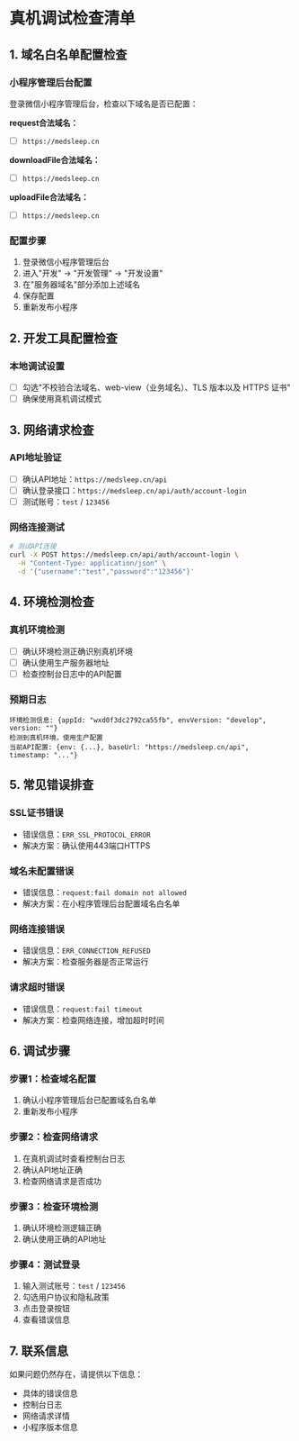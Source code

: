# 真机调试检查清单

## 1. 域名白名单配置检查

### 小程序管理后台配置
登录微信小程序管理后台，检查以下域名是否已配置：

**request合法域名：**
- [ ] `https://medsleep.cn`

**downloadFile合法域名：**
- [ ] `https://medsleep.cn`

**uploadFile合法域名：**
- [ ] `https://medsleep.cn`

### 配置步骤
1. 登录微信小程序管理后台
2. 进入"开发" -> "开发管理" -> "开发设置"
3. 在"服务器域名"部分添加上述域名
4. 保存配置
5. 重新发布小程序

## 2. 开发工具配置检查

### 本地调试设置
- [ ] 勾选"不校验合法域名、web-view（业务域名）、TLS 版本以及 HTTPS 证书"
- [ ] 确保使用真机调试模式

## 3. 网络请求检查

### API地址验证
- [ ] 确认API地址：`https://medsleep.cn/api`
- [ ] 确认登录接口：`https://medsleep.cn/api/auth/account-login`
- [ ] 测试账号：`test` / `123456`

### 网络连接测试
```bash
# 测试API连接
curl -X POST https://medsleep.cn/api/auth/account-login \
  -H "Content-Type: application/json" \
  -d '{"username":"test","password":"123456"}'
```

## 4. 环境检测检查

### 真机环境检测
- [ ] 确认环境检测正确识别真机环境
- [ ] 确认使用生产服务器地址
- [ ] 检查控制台日志中的API配置

### 预期日志
```
环境检测信息: {appId: "wxd0f3dc2792ca55fb", envVersion: "develop", version: ""}
检测到真机环境，使用生产配置
当前API配置: {env: {...}, baseUrl: "https://medsleep.cn/api", timestamp: "..."}
```

## 5. 常见错误排查

### SSL证书错误
- 错误信息：`ERR_SSL_PROTOCOL_ERROR`
- 解决方案：确认使用443端口HTTPS

### 域名未配置错误
- 错误信息：`request:fail domain not allowed`
- 解决方案：在小程序管理后台配置域名白名单

### 网络连接错误
- 错误信息：`ERR_CONNECTION_REFUSED`
- 解决方案：检查服务器是否正常运行

### 请求超时错误
- 错误信息：`request:fail timeout`
- 解决方案：检查网络连接，增加超时时间

## 6. 调试步骤

### 步骤1：检查域名配置
1. 确认小程序管理后台已配置域名白名单
2. 重新发布小程序

### 步骤2：检查网络请求
1. 在真机调试时查看控制台日志
2. 确认API地址正确
3. 检查网络请求是否成功

### 步骤3：检查环境检测
1. 确认环境检测逻辑正确
2. 确认使用正确的API地址

### 步骤4：测试登录
1. 输入测试账号：`test` / `123456`
2. 勾选用户协议和隐私政策
3. 点击登录按钮
4. 查看错误信息

## 7. 联系信息

如果问题仍然存在，请提供以下信息：
- 具体的错误信息
- 控制台日志
- 网络请求详情
- 小程序版本信息
